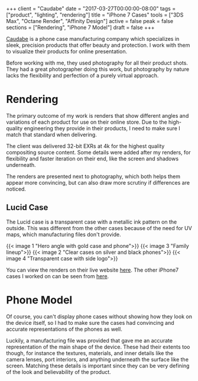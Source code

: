 +++
client = "Caudabe"
date = "2017-03-27T00:00:00-08:00"
tags = ["product", "lighting", "rendering"]
title = "iPhone 7 Cases"
tools = ["3DS Max", "Octane Render", "Affinity Design"]
active = false
peak = false
sections = ["Rendering", "iPhone 7 Model"]
draft = false
+++

[Caudabe](https://www.caudabe.com/) is a phone case manufacturing company which specializes in sleek, precision products that offer beauty and protection. I work with them to visualize their products for online presentation.<!--more-->

Before working with me, they used photography for all their product shots. They had a great photographer doing this work, but photography by nature lacks the flexibility and perfection of a purely virtual approach.

# Rendering
The primary outcome of my work is renders that show different angles and variations of each product for use on their online store. Due to the high-quality engineering they provide in their products, I need to make sure I match that standard when delivering.

The client was delivered 32-bit EXRs at 4k for the highest quality compositing source content. Some details were added after my renders, for flexibility and faster iteration on their end, like the screen and shadows underneath.

The renders are presented next to photography, which both helps them appear more convincing, but can also draw more scrutiny if differences are noticed.

## Lucid Case
The Lucid case is a transparent case with a metallic ink pattern on the outside. This was different from the other cases because of the need for UV maps, which manufacturing files don't provide.

{{< image 1 "Hero angle with gold case and phone">}}
{{< image 3 "Family lineup">}}
{{< image 2 "Clear cases on silver and black phones">}}
{{< image 4 "Transparent case with side logo">}}

You can view the renders on their live website [here](https://www.caudabe.com/products/lucid-clear-iphone-7?variant=48319647119). The other iPhone7 cases I worked on can be seen from [here](https://www.caudabe.com/collections/iphone-7-accessories).


# Phone Model
Of course, you can't display phone cases without showing how they look on the device itself, so I had to make sure the cases had convincing and accurate representations of the phones as well.

Luckily, a manufacturing file was provided that gave me an accurate representation of the main shape of the device. These had their extents too though, for instance the textures, materials, and inner details like the camera lenses, port interiors, and anything underneath the surface like the screen. Matching these details is important since they can be very defining of the look and believability of the product.
